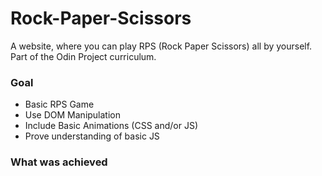 # Rock-Paper-Scissors
A website, where you can play RPS (Rock Paper Scissors) all by yourself. Part of the Odin Project curriculum.
### Goal
* Basic RPS Game
* Use DOM Manipulation
* Include Basic Animations (CSS and/or JS)
* Prove understanding of basic JS

### What was achieved